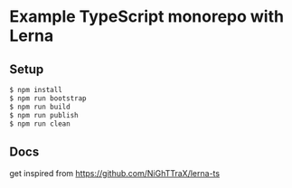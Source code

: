 # Example TypeScript monorepo with Lerna

## Setup
```sh
$ npm install
$ npm run bootstrap
$ npm run build
$ npm run publish
$ npm run clean
```

## Docs
get inspired from https://github.com/NiGhTTraX/lerna-ts
